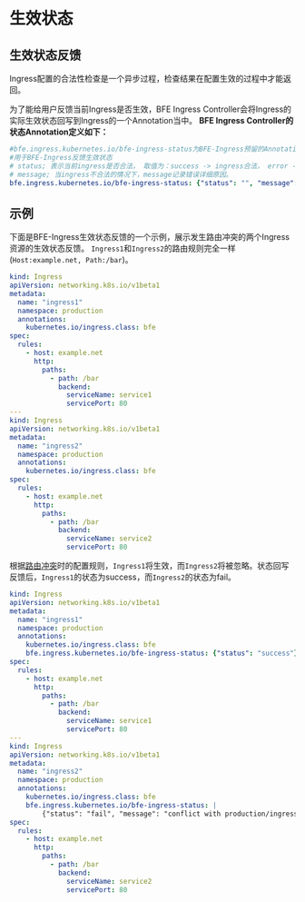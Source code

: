 # 生效状态

## 生效状态反馈
Ingress配置的合法性检查是一个异步过程，检查结果在配置生效的过程中才能返回。

为了能给用户反馈当前Ingress是否生效，BFE Ingress Controller会将Ingress的实际生效状态回写到Ingress的一个Annotation当中。
**BFE Ingress Controller的状态Annotation定义如下：**

```yaml
#bfe.ingress.kubernetes.io/bfe-ingress-status为BFE-Ingress预留的Annotation key，
#用于BFE-Ingress反馈生效状态
# status; 表示当前ingress是否合法， 取值为：success -> ingress合法， error -> ingress不合法
# message; 当ingress不合法的情况下，message记录错误详细原因。
bfe.ingress.kubernetes.io/bfe-ingress-status: {"status": "", "message": ""}
```
## 示例

下面是BFE-Ingress生效状态反馈的一个示例，展示发生路由冲突的两个Ingress资源的生效状态反馈。
`Ingress1`和`Ingress2`的路由规则完全一样(`Host:example.net, Path:/bar`)。

```yaml
kind: Ingress
apiVersion: networking.k8s.io/v1beta1
metadata:
  name: "ingress1"
  namespace: production
  annotations:
    kubernetes.io/ingress.class: bfe 
spec:
  rules:
    - host: example.net
      http:
        paths:
          - path: /bar
            backend:
              serviceName: service1
              servicePort: 80
---
kind: Ingress
apiVersion: networking.k8s.io/v1beta1
metadata:
  name: "ingress2"
  namespace: production
  annotations:
    kubernetes.io/ingress.class: bfe 
spec:
  rules:
    - host: example.net
      http:
        paths:
          - path: /bar
            backend:
              serviceName: service2
              servicePort: 80
```
根据[路由冲突](conflict.md)时的配置规则，`Ingress1`将生效，而`Ingress2`将被忽略。状态回写反馈后，`Ingress1`的状态为success，而`Ingress2`的状态为fail。
```yaml
kind: Ingress
apiVersion: networking.k8s.io/v1beta1
metadata:
  name: "ingress1"
  namespace: production
  annotations:
    kubernetes.io/ingress.class: bfe   
    bfe.ingress.kubernetes.io/bfe-ingress-status: {"status": "success"}
spec:
  rules:
    - host: example.net
      http:
        paths:
          - path: /bar
            backend:
              serviceName: service1
              servicePort: 80
---
kind: Ingress
apiVersion: networking.k8s.io/v1beta1
metadata:
  name: "ingress2"
  namespace: production
  annotations:
    kubernetes.io/ingress.class: bfe 
    bfe.ingress.kubernetes.io/bfe-ingress-status: |
    	{"status": "fail", "message": "conflict with production/ingress1"}
spec:
  rules:
    - host: example.net
      http:
        paths:
          - path: /bar
            backend:
              serviceName: service2
              servicePort: 80
```